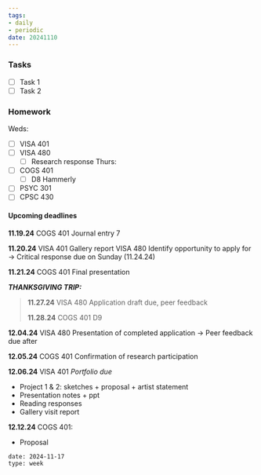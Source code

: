 ```yaml
---
tags:
- daily
- periodic
date: 20241110
---
```


### Tasks
- [ ] Task 1
- [ ] Task 2

### Homework
Weds:
- [ ] VISA 401
- [ ] VISA 480
	- [ ] Research response
Thurs:
- [ ] COGS 401
	- [ ] D8 Hammerly
- [ ] PSYC 301
- [ ] CPSC 430

#### Upcoming deadlines

**11.19.24**
COGS 401 Journal entry 7

**11.20.24**
VISA 401 Gallery report
VISA 480 Identify opportunity to apply for
→ Critical response due on Sunday (11.24.24)

**11.21.24**
COGS 401 Final presentation

***THANKSGIVING TRIP:***
> **11.27.24**
> VISA 480 Application draft due, peer feedback
> 
> **11.28.24**
> COGS 401 D9

**12.04.24**
VISA 480 Presentation of completed application
→ Peer feedback due after

**12.05.24**
COGS 401 Confirmation of research participation


**12.06.24**
VISA 401 *Portfolio due*
- Project 1 & 2: sketches + proposal + artist statement
- Presentation notes + ppt 
- Reading responses 
- Gallery visit report

**12.12.24**
COGS 401:
- Proposal

```gEvent
date: 2024-11-17
type: week
```


